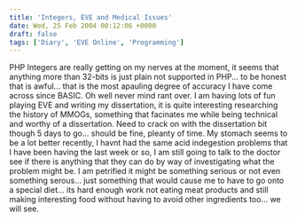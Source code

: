 ```yaml
---
title: 'Integers, EVE and Medical Issues'
date: Wed, 25 Feb 2004 00:12:06 +0000
draft: false
tags: ['Diary', 'EVE Online', 'Programming']
---
```


PHP Integers are really getting on my nerves at the moment, it seems that anything more than 32-bits is just plain not supported in PHP... to be honest that is awful... that is the most apauling degree of accuracy I have come across since BASIC. Oh well never mind rant over. I am having lots of fun playing EVE and writing my dissertation, it is quite interesting researching the history of MMOGs, something that facinates me while being technical and worthy of a dissertation. Need to crack on with the dissertation bit though 5 days to go... should be fine, pleanty of time. My stomach seems to be a lot better recently, I havnt had the same acid indegestion problems that I have been having the last week or so, I am still going to talk to the doctor see if there is anything that they can do by way of investigating what the problem might be. I am petrified it might be something serious or not even something serous... just something that would cause me to have to go onto a special diet... its hard enough work not eating meat products and still making interesting food without having to avoid other ingredients too... we will see.